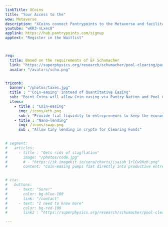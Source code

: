 ```yaml
---
linkTitle: XCoins
title: "Your Access to the"
wow: Metaverse
description: "XCoins connect Pantrypoints to the Metaverse and facilitates Pantrypoints World"
youtube: "wKR3-nLxec8"
applink: https://hub.pantrypoints.com/signup
apptext: "Register in the Waitlist"



req:
  title: Based on the requirements of EF Schumacher
  link: "https://superphysics.org/research/schumacher/pool-clearing/part-1"
  avatar: "/avatars/schu.png"  


triconb:
  banner: "/photos/taxes.jpg"
  title : "'Coin-easing' instead of Quantitative Easing"
  sub: "Point Coins will allow Coin-easing via Pantry Nation and Pool Clearing via Pantry World"
  items:
    - title : "Coin-easing"
      img: /icons/eth.png
      sub : "Provide fiat liquidity to entrepreneurs to keep the economy going"     
    - title : "Nano-lending"
      img: /icons/swap.png
      sub : "Allow tiny lending in crypto for Clearing Funds"
      

# segment:
#   articles:
#     - title : "Gets rids of stagflation"
#       image: "/photos/code.jpg"
#       # - "https://ik.imagekit.io/sora/charts/isaiah_1rlCw9Hzb.png"
#       content: "Coin-easing pumps fiat directly into productive entrepreneurs so that they can scale and produce more goods and services for society. This is different from Quantitative Easing which pumps money into banks, and Universal Basic Income which pumps money into unproductive people."


# cta:
#   buttons:
#     - text: "Sure!"
#       color: bg-blue-100
#       link: "/contact"
#     - text: "I need to know more"
#       color: bg-red-100    
#       link2 : "https://superphysics.org/research/schumacher/pool-clearing/part-1"

---
```

